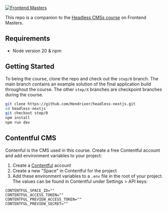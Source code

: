 [![Frontend Masters](https://static.frontendmasters.com/assets/brand/logos/full.png)](https://frontendmasters.com/courses/headless-cms-nextjs/)

This repo is a companion to the [Headless CMSs course](https://frontendmasters.com/courses/headless-cms-nextjs/) on Frontend Masters.

## Requirements
- Node version 20 & npm

## Getting Started

To being the course, clone the repo and check out the `step/0` branch. The main branch contains an example solution of the final application build throughout the course. The other `step/X` branches are checkpoint branches during the course.

```bash
git clone https://github.com/Hendrixer/headless-nextjs.git
cd headless-nextjs
git checkout step/0
npm install
npm run dev
```

## Contentful CMS

Contenful is the CMS used in this course. Create a free Contentful account and add environment variables to your project:

1. Create a [Contentful](https://www.contentful.com/) account
2. Create a new "Space" in Contentful for the project
3. Add these environment variables to a `.env` file in the root of your project. The values can be found in Contentful under Settings > API keys:

```
CONTENTFUL_SPACE_ID=""
CONTENTFUL_ACCESS_TOKEN=""
CONTENTFUL_PREVIEW_ACCESS_TOKEN=""
CONTENTFUL_PREVIEW_SECRET=""
```

